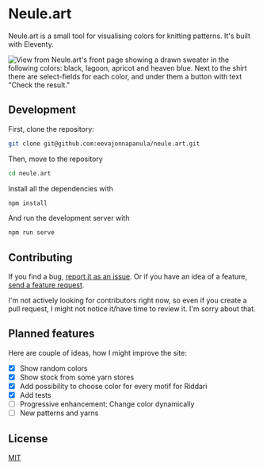 # Neule.art

Neule.art is a small tool for visualising colors for knitting patterns. It's built with Eleventy.

![View from Neule.art's front page showing a drawn sweater in the following colors: black, lagoon, apricot and heaven blue. Next to the shirt there are select-fields for each color, and under them a button with text "Check the result."](https://github.com/eevajonnapanula/neule.art/assets/28345294/e64e7cf7-833d-4aef-a413-5d077b2ec4c9)


## Development

First, clone the repository:
```bash
git clone git@github.com:eevajonnapanula/neule.art.git
```

Then, move to the repository

```bash
cd neule.art
```

Install all the dependencies with

```bash
npm install
```

And run the development server with

```bash
npm run serve
```


## Contributing

If you find a bug, [report it as an issue](https://github.com/eevajonnapanula/neule.art/issues/new?assignees=&labels=&template=bug_report.md&title=%5BBUG%5D+). Or if you have an idea of a feature, [send a feature request](https://github.com/eevajonnapanula/neule.art/issues/new?assignees=&labels=&template=feature_request.md&title=).

I'm not actively looking for contributors right now, so even if you create a pull request, I might not notice it/have time to review it. I'm sorry about that. 


## Planned features

Here are couple of ideas, how I might improve the site:
- [x] Show random colors
- [x] Show stock from some yarn stores
- [x] Add possibility to choose color for every motif for Riddari
- [x] Add tests
- [ ] Progressive enhancement: Change color dynamically
- [ ] New patterns and yarns

## License
[MIT](https://choosealicense.com/licenses/mit/)
